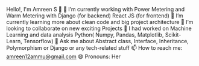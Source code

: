 Hello!, I'm Amreen S 👋
🔭 I’m currently working with Power Metering and Warm Metering with Django (for backend) React JS (for frontend)
🌱 I’m currently learning more about clean code and big project architecture
👯 I’m looking to collaborate on new exciting Projects
🔭 I had worked on Machine Learning and data analysis Python( Numpy, Pandas, Matplotlib, Scikit-Learn, Tensorflow)
💬 Ask me about Abstract class, Interface, Inheritance, Polymorphism or Django or any tech-related stuff
📫 How to reach me: amreen12ammu@gmail.com
😄 Pronouns: Her

